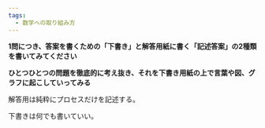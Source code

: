 ```yaml
---
tags:
  - 数学への取り組み方
---
```

**1問につき、答案を書くための「下書き」と解答用紙に書く「記述答案」の2種類を書いてみてください**

**ひとつひとつの問題を徹底的に考え抜き、それを下書き用紙の上で言葉や図、グラフに起こしていってみる**


解答用は純粋にプロセスだけを記述する。

下書きは何でも書いていい。

